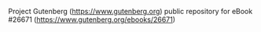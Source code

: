 Project Gutenberg (https://www.gutenberg.org) public repository for eBook #26671 (https://www.gutenberg.org/ebooks/26671)
